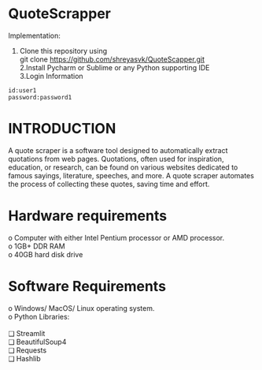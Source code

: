 # QuoteScrapper
Implementation: <br>
1. Clone this repository using<br>
   git clone https://github.com/shreyasvk/QuoteScapper.git <br>
2.Install Pycharm or Sublime or any Python supporting IDE <br>
3.Login Information <br>
```
id:user1
password:password1

```
# INTRODUCTION <br>
A quote scraper is a software tool designed to automatically extract quotations from web pages. Quotations, often used for inspiration, education, or research, can be found on various websites dedicated to famous sayings, literature, speeches, and more. A quote scraper automates the process of collecting these quotes, saving time and effort.
# Hardware requirements 
o	Computer with either Intel Pentium processor or AMD processor.<br>
o	1GB+ DDR RAM<br>
o	40GB hard disk drive<br>
# Software Requirements
o	Windows/ MacOS/ Linux operating system.<br>
o	Python Libraries:<br>   
   ❑ Streamlit   <br>
   ❑ BeautifulSoup4  <br> 
   ❑ Requests  <br>
   ❑ Hashlib <br>
